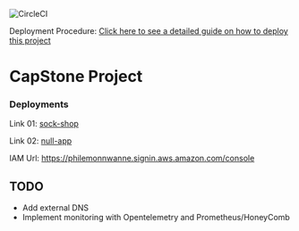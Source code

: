 ![CircleCI](https://img.shields.io/circleci/build/github/philemonnwanne/capstone)

Deployment Procedure: [Click here to see a detailed guide on how to deploy this project](https://github.com/philemonnwanne/capstone/blob/main/Deployment.md)

# CapStone Project

### Deployments

Link 01: [sock-shop](https://sock-shop.philemonnwanne.me)

Link 02: [null-app](https://null-app.philemonnwanne.me)

IAM Url: https://philemonnwanne.signin.aws.amazon.com/console


## TODO
- Add external DNS
- Implement monitoring with Opentelemetry and Prometheus/HoneyComb